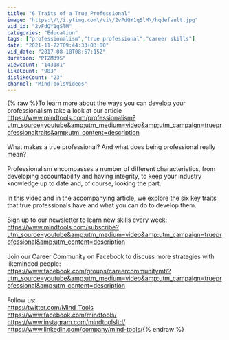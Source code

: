 ```yaml
---
title: "6 Traits of a True Professional"
image: "https:\/\/i.ytimg.com\/vi\/2vFdQY1qSlM\/hqdefault.jpg"
vid_id: "2vFdQY1qSlM"
categories: "Education"
tags: ["professionalism","true professional","career skills"]
date: "2021-11-22T09:44:33+03:00"
vid_date: "2017-08-18T08:57:15Z"
duration: "PT2M39S"
viewcount: "143181"
likeCount: "983"
dislikeCount: "23"
channel: "MindToolsVideos"
---
```

{% raw %}To learn more about the ways you can develop your professionalism take a look at our article <a rel="nofollow" target="blank" href="https://www.mindtools.com/professionalism?utm_source=youtube&amp;utm_medium=video&amp;utm_campaign=trueprofessionaltraits&amp;utm_content=description">https://www.mindtools.com/professionalism?utm_source=youtube&amp;utm_medium=video&amp;utm_campaign=trueprofessionaltraits&amp;utm_content=description</a><br /><br />What makes a true professional? And what does being professional really mean?<br /><br />Professionalism encompasses a number of different characteristics, from developing accountability and having integrity, to keep your industry knowledge up to date and, of course, looking the part.<br /><br />In this video and in the accompanying article, we explore the six key traits that true professionals have and what you can do to develop them.<br /><br />Sign up to our newsletter to learn new skills every week: <br /><a rel="nofollow" target="blank" href="https://www.mindtools.com/subscribe?utm_source=youtube&amp;utm_medium=video&amp;utm_campaign=trueprofessional&amp;utm_content=description">https://www.mindtools.com/subscribe?utm_source=youtube&amp;utm_medium=video&amp;utm_campaign=trueprofessional&amp;utm_content=description</a><br /><br />Join our Career Community on Facebook to discuss more strategies with likeminded people: <a rel="nofollow" target="blank" href="https://www.facebook.com/groups/careercommunitymt/?utm_source=youtube&amp;utm_medium=video&amp;utm_campaign=trueprofessional&amp;utm_content=description">https://www.facebook.com/groups/careercommunitymt/?utm_source=youtube&amp;utm_medium=video&amp;utm_campaign=trueprofessional&amp;utm_content=description</a><br /><br />Follow us:<br /><a rel="nofollow" target="blank" href="https://twitter.com/Mind_Tools">https://twitter.com/Mind_Tools</a><br /><a rel="nofollow" target="blank" href="https://www.facebook.com/mindtools/">https://www.facebook.com/mindtools/</a><br /><a rel="nofollow" target="blank" href="https://www.instagram.com/mindtoolsltd/">https://www.instagram.com/mindtoolsltd/</a><br /><a rel="nofollow" target="blank" href="https://www.linkedin.com/company/mind-tools/">https://www.linkedin.com/company/mind-tools/</a>{% endraw %}
